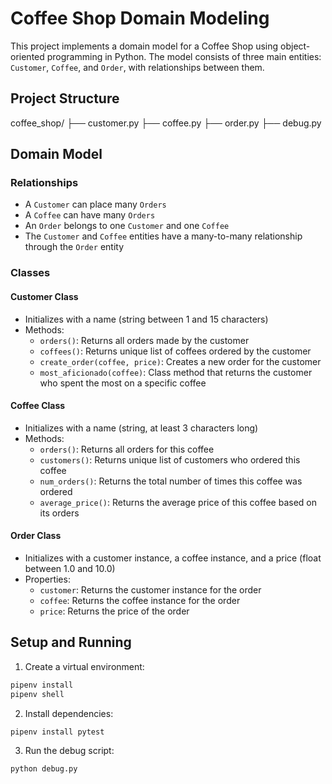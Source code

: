 # Coffee Shop Domain Modeling

This project implements a domain model for a Coffee Shop using object-oriented programming in Python. The model consists of three main entities: `Customer`, `Coffee`, and `Order`, with relationships between them.

## Project Structure


coffee_shop/
├── customer.py
├── coffee.py
├── order.py
├── debug.py

## Domain Model

### Relationships
- A `Customer` can place many `Orders`
- A `Coffee` can have many `Orders`
- An `Order` belongs to one `Customer` and one `Coffee`
- The `Customer` and `Coffee` entities have a many-to-many relationship through the `Order` entity

### Classes

#### Customer Class
- Initializes with a name (string between 1 and 15 characters)
- Methods:
  - `orders()`: Returns all orders made by the customer
  - `coffees()`: Returns unique list of coffees ordered by the customer
  - `create_order(coffee, price)`: Creates a new order for the customer
  - `most_aficionado(coffee)`: Class method that returns the customer who spent the most on a specific coffee

#### Coffee Class
- Initializes with a name (string, at least 3 characters long)
- Methods:
  - `orders()`: Returns all orders for this coffee
  - `customers()`: Returns unique list of customers who ordered this coffee
  - `num_orders()`: Returns the total number of times this coffee was ordered
  - `average_price()`: Returns the average price of this coffee based on its orders

#### Order Class
- Initializes with a customer instance, a coffee instance, and a price (float between 1.0 and 10.0)
- Properties:
  - `customer`: Returns the customer instance for the order
  - `coffee`: Returns the coffee instance for the order
  - `price`: Returns the price of the order

## Setup and Running

1. Create a virtual environment:
```bash
pipenv install
pipenv shell
```

2. Install dependencies:
```bash
pipenv install pytest
```

3. Run the debug script:
```bash
python debug.py


